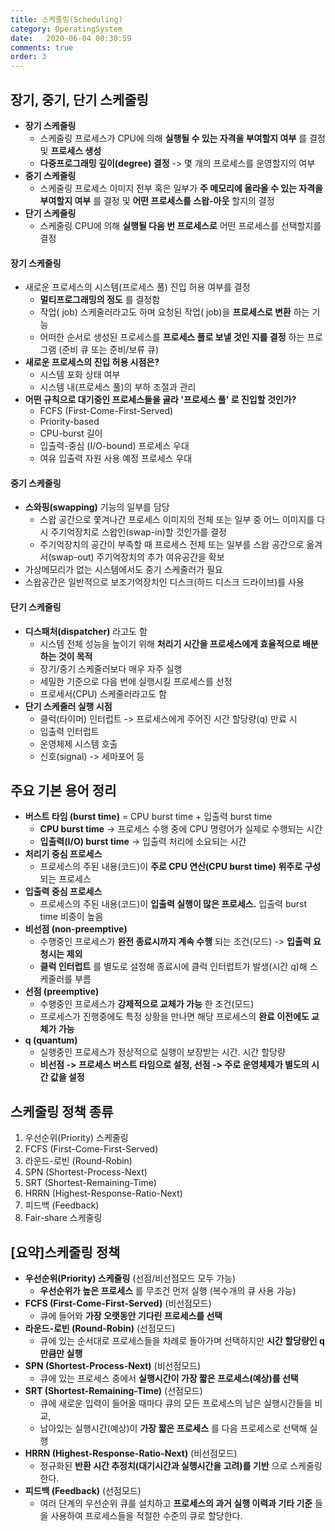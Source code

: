 ```yaml
---
title: 스케줄링(Scheduling)
category: OperatingSystem
date:   2020-06-04 00:30:59
comments: true
order: 3
---
```



## 장기, 중기, 단기 스케줄링
* __장기 스케줄링__
  + 스케줄링 프로세스가 CPU에 의해 __실행될 수 있는 자격을 부여할지 여부__ 를 결정 및 __프로세스 생성__
  + __다중프로그래밍 깊이(degree) 결정__ -> 몇 개의 프로세스를 운영할지의 여부
* __중기 스케줄링__
  + 스케줄링 프로세스 이미지 전부 혹은 일부가 __주 메모리에 올라올 수 있는 자격을 부여할지 여부__ 를 결정 및 __어떤 프로세스를 스왑-아웃__ 할지의 결정
* __단기 스케줄링__
  + 스케줄링 CPU에 의해 __실행될 다음 번 프로세스로__ 어떤 프로세스를 선택할지를 결정

#### 장기 스케줄링
* 새로운 프로세스의 시스템(프로세스 풀) 진입 허용 여부를 결정
  + __멀티프로그래밍의 정도__ 를 결정함
  + 작업( job) 스케줄러라고도 하며 요청된 작업( job)을 __프로세스로 변환__ 하는 기능
  + 어떠한 순서로 생성된 프로세스를 __프로세스 풀로 보낼 것인 지를 결정__ 하는 프로그램 (준비 큐 또는 준비/보류 큐)
* __새로운 프로세스의 진입 허용 시점은?__
  + 시스템 포화 상태 여부
  + 시스템 내(프로세스 풀)의 부하 조절과 관리
* __어떤 규칙으로 대기중인 프로세스들을 골라 '프로세스 풀' 로 진입할 것인가?__
  + FCFS (First-Come-First-Served)
  + Priority-based
  + CPU-burst 길이
  + 입출력-중심 (I/O-bound) 프로세스 우대
  + 여유 입출력 자원 사용 예정 프로세스 우대

#### 중기 스케줄링
* __스와핑(swapping)__ 기능의 일부를 담당
  + 스왑 공간으로 쫓겨나간 프로세스 이미지의 전체 또는 일부 중 어느 이미지를 다시 주기억장치로 스왑인(swap-in)할 것인가를 결정
  + 주기억장치의 공간이 부족할 때 프로세스 전체 또는 일부를 스왑 공간으로 옮겨서(swap-out) 주기억장치의 추가 여유공간을 확보
* 가상메모리가 없는 시스템에서도 중기 스케줄러가 필요
* 스왑공간은 일반적으로 보조기억장치인 디스크(하드 디스크 드라이브)를 사용

#### 단기 스케줄링
* __디스패처(dispatcher)__ 라고도 함
  + 시스템 전체 성능을 높이기 위해 __처리기 시간을 프로세스에게 효율적으로 배분하는 것이 목적__
  + 장기/중기 스케줄러보다 매우 자주 실행
  + 세밀한 기준으로 다음 번에 실행시킬 프로세스를 선정
  + 프로세서(CPU) 스케줄러라고도 함
* __단기 스케줄러 실행 시점__
  + 클럭(타이머) 인터럽트 -> 프로세스에게 주어진 시간 할당량(q) 만료 시
  + 입출력 인터럽트
  + 운영체제 시스템 호출
  + 신호(signal) -> 세마포어 등

## 주요 기본 용어 정리
* __버스트 타임 (burst time)__ = CPU burst time + 입출력 burst time
  + __CPU burst time__ -> 프로세스 수행 중에 CPU 명령어가 실제로 수행되는 시간
  + __입출력(I/O) burst time__ -> 입출력 처리에 소요되는 시간
* __처리기 중심 프로세스__
  + 프로세스의 주된 내용(코드)이 __주로 CPU 연산(CPU burst time) 위주로 구성__ 되는 프로세스
* __입출력 중심 프로세스__
  + 프로세스의 주된 내용(코드)이 __입출력 실행이 많은 프로세스.__ 입출력 burst time 비중이 높음
* __비선점 (non-preemptive)__
  + 수행중인 프로세스가 __완전 종료시까지 계속 수행__ 되는 조건(모드) -> __입출력 요청시는 제외__
  + __클럭 인터럽트__ 를 별도로 설정해 종료시에 클럭 인터럽트가 발생(시간 q)해 스케줄러를 부름
* __선점 (preemptive)__
  + 수행중인 프로세스가 __강제적으로 교체가 가능__ 한 조건(모드)
  + 프로세스가 진행중에도 특정 상황을 만나면 해당 프로세스의 __완료 이전에도 교체가 가능__
* __q (quantum)__
  + 실행중인 프로세스가 정상적으로 실행이 보장받는 시간. 시간 할당량
  + __비선점 -> 프로세스 버스트 타임으로 설정, 선점 -> 주로 운영체제가 별도의 시간 값을 설정__

## 스케줄링 정책 종류
1. 우선순위(Priority) 스케줄링
2. FCFS (First-Come-First-Served)
3. 라운드-로빈 (Round-Robin)
4. SPN (Shortest-Process-Next)
5. SRT (Shortest-Remaining-Time)
6. HRRN (Highest-Response-Ratio-Next)
7. 피드백 (Feedback)
8. Fair-share 스케줄링

## [요약]스케줄링 정책
* __우선순위(Priority) 스케줄링__ (선점/비선점모드 모두 가능)
  + __우선순위가 높은 프로세스__ 를 무조건 먼저 실행 (복수개의 큐 사용 가능)
* __FCFS (First-Come-First-Served)__ (비선점모드)
  + 큐에 들어와 __가장 오랫동안 기다린 프로세스를 선택__
* __라운드-로빈 (Round-Robin)__ (선점모드)
  + 큐에 있는 순서대로 프로세스들을 차례로 돌아가며 선택하지만 __시간 할당량인 q 만큼만 실행__
* __SPN (Shortest-Process-Next)__ (비선점모드)
  + 큐에 있는 프로세스 중에서 __실행시간이 가장 짧은 프로세스(예상)를 선택__
* __SRT (Shortest-Remaining-Time)__ (선점모드)
  + 큐에 새로운 입력이 들어올 때마다 큐의 모든 프로세스의 남은 실행시간들을 비교,
  + 남아있는 실행시간(예상)이 __가장 짧은 프로세스__ 를 다음 프로세스로 선택해 실행
* __HRRN (Highest-Response-Ratio-Next)__ (비선점모드)
  + 정규화된 __반환 시간 추정치(대기시간과 실행시간을 고려)를 기반__ 으로 스케줄링 한다.
* __피드백 (Feedback)__ (선점모드)
  + 여러 단계의 우선순위 큐를 설치하고 __프로세스의 과거 실행 이력과 기타 기준__ 들을 사용하여 프로세스들을 적절한 수준의 큐로 할당한다.


<!-- 내용 추가 예정

## 우선순위(Priority) 스케줄링

## FCFS (First-Come-First-Served)

## 라운드-로빈 (Round-Robin)

## SPN (Shortest-Process-Next)

## SRT (Shortest-Remaining-Time)

## HRRN (Highest-Response-Ratio-Next)

## 피드백 (Feedback)

## Fair-share 스케줄링

-->